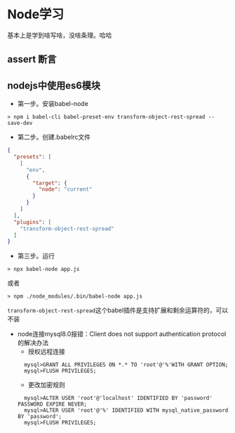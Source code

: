 # Node学习

基本上是学到啥写啥，没啥条理。哈哈
## assert 断言

## nodejs中使用es6模块
- 第一步。安装babel-node
```shell
> npm i babel-cli babel-preset-env transform-object-rest-spread --save-dev
```
- 第二步。创建.babelrc文件
```json
{
  "presets": [
    [
      "env",
      {
        "target": {
          "node": "current"
        }
      }
    ]
  ],
  "plugins": [
    "transform-object-rest-spread"
  ]
}
```
- 第三步。运行
```shell
> npx babel-node app.js
```
或者
```shell
> npm ./node_modules/.bin/babel-node app.js
```
``transform-object-rest-spread``这个babel插件是支持扩展和剩余运算符的，可以不装

- node连接mysql8.0报错：Client does not support authentication protocol的解决办法
  + 授权远程连接
  ```shell
    mysql>GRANT ALL PRIVILEGES ON *.* TO 'root'@'%'WITH GRANT OPTION; 
    mysql>FLUSH PRIVILEGES;
  ```
  + 更改加密规则
  ```shell
    mysql>ALTER USER 'root'@'localhost' IDENTIFIED BY 'password' PASSWORD EXPIRE NEVER;
    mysql>ALTER USER 'root'@'%' IDENTIFIED WITH mysql_native_password BY 'password';
    mysql>FLUSH PRIVILEGES;
  ```